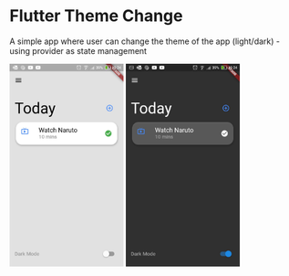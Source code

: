 # Flutter Theme Change
A simple app where user can change the theme of the app (light/dark) - using provider as state management

<img src="static/1.jpg" width="200"> <img src="static/2.jpg" width="200">